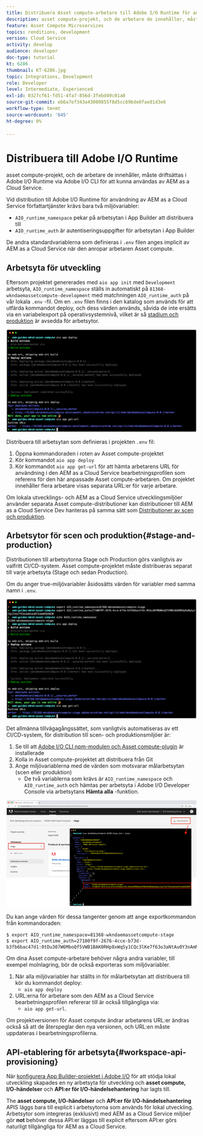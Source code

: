 ```yaml
---
title: Distribuera Asset compute-arbetare till Adobe I/O Runtime för användning med AEM as a Cloud Service
description: asset compute-projekt, och de arbetare de innehåller, måste driftsättas i Adobe I/O Runtime för att kunna användas av AEM as a Cloud Service.
feature: Asset Compute Microservices
topics: renditions, development
version: Cloud Service
activity: develop
audience: developer
doc-type: tutorial
kt: 6286
thumbnail: KT-6286.jpg
topic: Integrations, Development
role: Developer
level: Intermediate, Experienced
exl-id: 0327cf61-fd51-4fa7-856d-3febd49c01a0
source-git-commit: eb6a7ef343a43000855f8d5cc69bde0fae81d3e6
workflow-type: tm+mt
source-wordcount: '645'
ht-degree: 0%

---
```


# Distribuera till Adobe I/O Runtime

asset compute-projekt, och de arbetare de innehåller, måste driftsättas i Adobe I/O Runtime via Adobe I/O CLI för att kunna användas av AEM as a Cloud Service.

Vid distribution till Adobe I/O Runtime för användning av AEM as a Cloud Service författartjänster krävs bara två miljövariabler:

+ `AIO_runtime_namespace` pekar på arbetsytan i App Builder att distribuera till
+ `AIO_runtime_auth` är autentiseringsuppgifter för arbetsytan i App Builder

De andra standardvariablerna som definieras i `.env` filen anges implicit av AEM as a Cloud Service när den anropar arbetaren Asset compute.

## Arbetsyta för utveckling

Eftersom projektet genererades med `aio app init` med `Development` arbetsyta, `AIO_runtime_namespace` ställs in automatiskt på `81368-wkndaemassetcompute-development` med matchningen `AIO_runtime_auth` på vår lokala `.env` -fil.  Om en `.env` filen finns i den katalog som används för att utfärda kommandot deploy, och dess värden används, såvida de inte ersätts via en variabelexport på operativsystemnivå, vilket är så [stadium och produktion](#stage-and-production) är avsedda för arbetsytor.

![driftsättning av aio-program med hjälp av .env-variabler](./assets/runtime/development__aio.png)

Distribuera till arbetsytan som definieras i projekten `.env` fil:

1. Öppna kommandoraden i roten av Asset compute-projektet
1. Kör kommandot `aio app deploy`
1. Kör kommandot `aio app get-url` för att hämta arbetarens URL för användning i den AEM as a Cloud Service bearbetningsprofilen som referens för den här anpassade Asset compute-arbetaren. Om projektet innehåller flera arbetare visas separata URL:er för varje arbetare.

Om lokala utvecklings- och AEM as a Cloud Service utvecklingsmiljöer använder separata Asset compute-distributioner kan distributioner till AEM as a Cloud Service Dev hanteras på samma sätt som [Distributioner av scen och produktion](#stage-and-production).

## Arbetsytor för scen och produktion{#stage-and-production}

Distributionen till arbetsytorna Stage och Production görs vanligtvis av valfritt CI/CD-system. Asset compute-projektet måste distribueras separat till varje arbetsyta (Stage och sedan Production).

Om du anger true-miljövariabler åsidosätts värden för variabler med samma namn i `.env`.

![driftsättning av aio-appar med exportvariabler](./assets/runtime/stage__export-and-aio.png)

Det allmänna tillvägagångssättet, som vanligtvis automatiseras av ett CI/CD-system, för distribution till scen- och produktionsmiljöer är:

1. Se till att [Adobe I/O CLI npm-modulen och Asset compute-plugin](../set-up/development-environment.md#aio) är installerade
1. Kolla in Asset compute-projektet att distribuera från Git
1. Ange miljövariablerna med de värden som motsvarar målarbetsytan (scen eller produktion)
   + De två variablerna som krävs är `AIO_runtime_namespace` och `AIO_runtime_auth` och hämtas per arbetsyta i Adobe I/O Developer Console via arbetsytans __Hämta alla__ -funktion.

![Adobe Developer Console - Namespace och Auth för AIO Runtime](./assets/runtime/stage-auth-namespace.png)

Du kan ange värden för dessa tangenter genom att ange exportkommandon från kommandoraden:

```
$ export AIO_runtime_namespace=81368-wkndaemassetcompute-stage
$ export AIO_runtime_auth=27100f9f-2676-4cce-b73d-b3fb6bac47d1:0tDu307W6MboQf5VWB1BAK0RHp8xWqSy1CQc3lKe7f63o3aNtAu0Y3nAmN56502W
```

Om dina Asset compute-arbetare behöver några andra variabler, till exempel molnlagring, bör de också exporteras som miljövariabler.

1. När alla miljövariabler har ställts in för målarbetsytan att distribuera till kör du kommandot deploy:
   + `aio app deploy`
1. URL:erna för arbetare som den AEM as a Cloud Service bearbetningsprofilen refererar till är också tillgängliga via:
   + `aio app get-url`.

Om projektversionen för Asset compute ändrar arbetarens URL:er ändras också så att de återspeglar den nya versionen, och URL:en måste uppdateras i bearbetningsprofilerna.

## API-etablering för arbetsyta{#workspace-api-provisioning}

När [konfigurera App Builder-projektet i Adobe I/O](../set-up/app-builder.md) för att stödja lokal utveckling skapades en ny arbetsyta för utveckling och __asset compute, I/O-händelser__ och __API:er för I/O-händelsehantering__ har lagts till.

The __asset compute, I/O-händelser__ och __API:er för I/O-händelsehantering__ APIS läggs bara till explicit i arbetsytorna som används för lokal utveckling. Arbetsytor som integreras (exklusivt) med AEM as a Cloud Service miljöer gör __not__ behöver dessa API:er läggas till explicit eftersom API:er görs naturligt tillgängliga för AEM as a Cloud Service.
